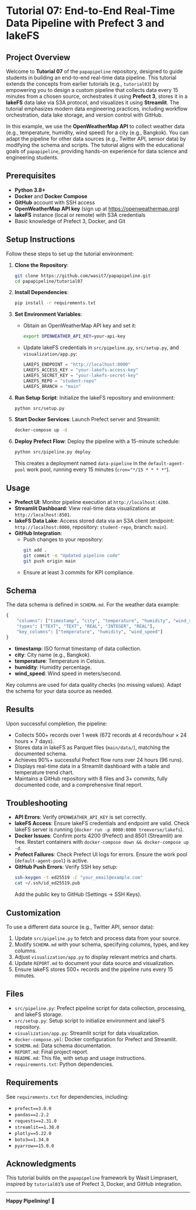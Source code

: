 # Tutorial 07: End-to-End Real-Time Data Pipeline with Prefect 3 and lakeFS

## Project Overview
Welcome to **Tutorial 07** of the `papapipeline` repository, designed to guide students in building an end-to-end real-time data pipeline. This tutorial extends the concepts from earlier tutorials (e.g., `tutorial03`) by empowering you to design a custom pipeline that collects data every 15 minutes from a chosen source, orchestrates it using **Prefect 3**, stores it in a **lakeFS** data lake via S3A protocol, and visualizes it using **Streamlit**. The tutorial emphasizes modern data engineering practices, including workflow orchestration, data lake storage, and version control with GitHub.

In this example, we use the **OpenWeatherMap API** to collect weather data (e.g., temperature, humidity, wind speed) for a city (e.g., Bangkok). You can adapt the pipeline for other data sources (e.g., Twitter API, sensor data) by modifying the schema and scripts. The tutorial aligns with the educational goals of `papapipeline`, providing hands-on experience for data science and engineering students.[](https://wasit7.medium.com/building-a-simple-prefect-3-data-pipeline-with-jupyter-and-docker-7eeac8f7df0f)[](https://wasit7.medium.com/bringing-data-science-and-engineering-to-thai-students-a-practical-prefect-3-tutorial-2ba765e297bc)

## Prerequisites
- **Python 3.8+**
- **Docker** and **Docker Compose**
- **GitHub** account with SSH access
- **OpenWeatherMap API key** (sign up at https://openweathermap.org)
- **lakeFS** instance (local or remote) with S3A credentials
- Basic knowledge of Prefect 3, Docker, and Git

## Setup Instructions
Follow these steps to set up the tutorial environment:

1. **Clone the Repository**:
   ```bash
   git clone https://github.com/wasit7/papapipeline.git
   cd papapipeline/tutorial07
   ```

2. **Install Dependencies**:
   ```bash
   pip install -r requirements.txt
   ```

3. **Set Environment Variables**:
   - Obtain an OpenWeatherMap API key and set it:
     ```bash
     export OPENWEATHER_API_KEY=your-api-key
     ```
   - Update lakeFS credentials in `src/pipeline.py`, `src/setup.py`, and `visualization/app.py`:
     ```python
     LAKEFS_ENDPOINT = "http://localhost:8000"
     LAKEFS_ACCESS_KEY = "your-lakefs-access-key"
     LAKEFS_SECRET_KEY = "your-lakefs-secret-key"
     LAKEFS_REPO = "student-repo"
     LAKEFS_BRANCH = "main"
     ```

4. **Run Setup Script**:
   Initialize the lakeFS repository and environment:
   ```bash
   python src/setup.py
   ```

5. **Start Docker Services**:
   Launch Prefect server and Streamlit:
   ```bash
   docker-compose up -d
   ```

6. **Deploy Prefect Flow**:
   Deploy the pipeline with a 15-minute schedule:
   ```bash
   python src/pipeline.py deploy
   ```
   This creates a deployment named `data-pipeline` in the `default-agent-pool` work pool, running every 15 minutes (`cron="*/15 * * * *"`).

## Usage
- **Prefect UI**: Monitor pipeline execution at `http://localhost:4200`.
- **Streamlit Dashboard**: View real-time data visualizations at `http://localhost:8501`.
- **lakeFS Data Lake**: Access stored data via an S3A client (endpoint: `http://localhost:8000`, repository: `student-repo`, branch: `main`).
- **GitHub Integration**:
  - Push changes to your repository:
    ```bash
    git add .
    git commit -m "Updated pipeline code"
    git push origin main
    ```
  - Ensure at least 3 commits for KPI compliance.

## Schema
The data schema is defined in `SCHEMA.md`. For the weather data example:
```python
{
    "columns": ["timestamp", "city", "temperature", "humidity", "wind_speed"],
    "types": ["TEXT", "TEXT", "REAL", "INTEGER", "REAL"],
    "key_columns": ["temperature", "humidity", "wind_speed"]
}
```
- **timestamp**: ISO format timestamp of data collection.
- **city**: City name (e.g., Bangkok).
- **temperature**: Temperature in Celsius.
- **humidity**: Humidity percentage.
- **wind_speed**: Wind speed in meters/second.

Key columns are used for data quality checks (no missing values). Adapt the schema for your data source as needed.

## Results
Upon successful completion, the pipeline:
- Collects 500+ records over 1 week (672 records at 4 records/hour × 24 hours × 7 days).
- Stores data in lakeFS as Parquet files (`main/data/`), matching the documented schema.
- Achieves 90%+ successful Prefect flow runs over 24 hours (96 runs).
- Displays real-time data in a Streamlit dashboard with a table and temperature trend chart.
- Maintains a GitHub repository with 8 files and 3+ commits, fully documented code, and a comprehensive final report.

## Troubleshooting
- **API Errors**: Verify `OPENWEATHER_API_KEY` is set correctly.
- **lakeFS Access**: Ensure lakeFS credentials and endpoint are valid. Check lakeFS server is running (`docker run -p 8000:8000 treeverse/lakefs`).
- **Docker Issues**: Confirm ports 4200 (Prefect) and 8501 (Streamlit) are free. Restart containers with `docker-compose down && docker-compose up -d`.
- **Prefect Failures**: Check Prefect UI logs for errors. Ensure the work pool (`default-agent-pool`) is active.
- **GitHub Push Errors**: Verify SSH key setup:
  ```bash
  ssh-keygen -t ed25519 -C "your_email@example.com"
  cat ~/.ssh/id_ed25519.pub
  ```
  Add the public key to GitHub (Settings → SSH Keys).

## Customization
To use a different data source (e.g., Twitter API, sensor data):
1. Update `src/pipeline.py` to fetch and process data from your source.
2. Modify `SCHEMA.md` with your schema, specifying columns, types, and key columns.
3. Adjust `visualization/app.py` to display relevant metrics and charts.
4. Update `REPORT.md` to document your data source and visualization.
5. Ensure lakeFS stores 500+ records and the pipeline runs every 15 minutes.

## Files
- `src/pipeline.py`: Prefect pipeline script for data collection, processing, and lakeFS storage.
- `src/setup.py`: Setup script to initialize environment and lakeFS repository.
- `visualization/app.py`: Streamlit script for data visualization.
- `docker-compose.yml`: Docker configuration for Prefect and Streamlit.
- `SCHEMA.md`: Data schema documentation.
- `REPORT.md`: Final project report.
- `README.md`: This file, with setup and usage instructions.
- `requirements.txt`: Python dependencies.

## Requirements
See `requirements.txt` for dependencies, including:
- `prefect==3.0.0`
- `pandas==2.2.2`
- `requests==2.31.0`
- `streamlit==1.38.0`
- `plotly==5.22.0`
- `boto3==1.34.0`
- `pyarrow==15.0.0`

## Acknowledgments
This tutorial builds on the `papapipeline` framework by Wasit Limprasert, inspired by `tutorial03`’s use of Prefect 3, Docker, and GitHub integration.[](https://wasit7.medium.com/building-a-simple-prefect-3-data-pipeline-with-jupyter-and-docker-7eeac8f7df0f)[](https://wasit7.medium.com/bringing-data-science-and-engineering-to-thai-students-a-practical-prefect-3-tutorial-2ba765e297bc)

---

**Happy Pipelining!** 🚀
